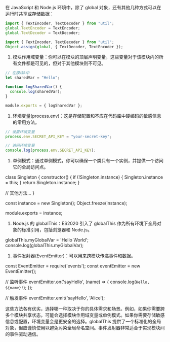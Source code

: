 在 JavaScript 和 Node.js 环境中，除了 global 对象，还有其他几种方式可以在运行时共享或存储数据：

```ts
import { TextEncoder, TextDecoder } from "util";
global.TextEncoder = TextEncoder;
global.TextDecoder = TextDecoder;

import { TextEncoder, TextDecoder } from "util";
Object.assign(global, { TextDecoder, TextEncoder });

```

1. 模块作用域变量：你可以在模块的顶层声明变量，这些变量对于该模块内的所有文件都是可见的，但对于其他模块则不可见。

```js
// 在模块A中
let sharedVar = "Hello";

function logSharedVar() {
  console.log(sharedVar);
}

module.exports = { logSharedVar };
```

1.  环境变量(process.env)：这是存储配置和不应在代码库中硬编码的敏感信息的常用方法。

```ts
// 设置环境变量
process.env.SECRET_API_KEY = "your-secret-key";

// 访问环境变量
console.log(process.env.SECRET_API_KEY);
```

1.  单例模式：通过单例模式，你可以确保一个类只有一个实例，并提供一个访问它的全局访问点。

class Singleton {
constructor() {
if (!Singleton.instance) {
Singleton.instance = this;
}
return Singleton.instance;
}

// 其他方法...
}

const instance = new Singleton();
Object.freeze(instance);

module.exports = instance;

1.  Node.js 的 globalThis：ES2020 引入了 globalThis 作为所有环境下全局对象的标准引用，包括浏览器和 Node.js。

globalThis.myGlobalVar = 'Hello World';
console.log(globalThis.myGlobalVar);

1.  事件发射器(EventEmitter)：可以用来跨模块传递事件和数据。

const EventEmitter = require('events');
const eventEmitter = new EventEmitter();

// 监听事件
eventEmitter.on('sayHello', (name) => {
console.log(`Hello, ${name}!`);
});

// 触发事件
eventEmitter.emit('sayHello', 'Alice');

这些方法各有优劣，选择哪一种取决于你的具体需求和场景。例如，如果你需要跨多个模块共享状态，可能会选择模块作用域变量或单例模式。如果你需要存储敏感信息或配置，环境变量会是更安全的选择。globalThis 提供了一个标准化的全局对象，但应谨慎使用以避免污染全局命名空间。事件发射器非常适合于实现模块间的事件驱动通信。
